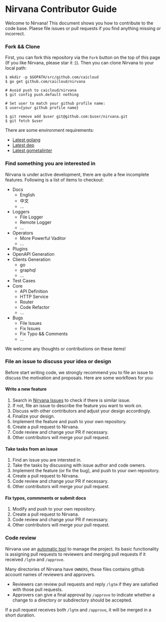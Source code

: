 # Nirvana Contributor Guide

Welcome to Nirvana! This document shows you how to contribute to the code base. Plaese file issues or pull requests if
you find anything missing or incorrect.

### Fork && Clone

First, you can fork this repository via the `Fork` button on the top of this page (If you like Nirvana, please star it :)).
Then you can clone Nirvana to your local path:

```
$ mkdir -p $GOPATH/src/github.com/caicloud
$ go get github.com/caicloud/nirvana

# Avoid push to caicloud/nirvana
$ git config push.default nothing

# Set user to match your github profile name:
$ user={your github profile name}

$ git remove add $user git@github.com:$user/nirvana.git
$ git fetch $user
```

There are some environment requirements:

- [Latest golang](https://golang.org/dl/)
- [Latest dep](https://github.com/golang/dep/)
- [Latest gometalinter](https://github.com/alecthomas/gometalinter)

### Find something you are interested in

Nirvana is under active development, there are quite a few incomplete features. Following is a list of items to checkout:

- Docs
  - English
  - 中文
  - ...
- Loggers
  - File Logger
  - Remote Logger
  - ...
- Operators
  - More Powerful Vaditor
  - ...
- Plugins
- OpenAPI Generation
- Clients Generation
  - go
  - graphql
  - ...
- Test Cases
- Core
  - API Definition
  - HTTP Service
  - Router
  - Code Refactor
  - ...
- Bugs
  - File Issues
  - Fix Issues
  - Fix Typo && Comments
  - ...

We welcome any thoughts or contributions on these items!

### File an issue to discuss your idea or design

Before start writing code, we strongly recommend you to file an issue to discuss the motivation and proposals.
Here are some workflows for you:

#### Write a new feature

1. Search in [Nirvana Issues](https://github.com/caicloud/nirvana/issues) to check if there is similar issue.
2. If not, file an issue to describe the feature you want to work on.
3. Discuss with other contributors and adjust your design accordingly.
4. Finalize your design.
5. Implement the feature and push to your own repository.
6. Create a pull request to Nirvana.
7. Code review and change your PR if necessary.
8. Other contributors will merge your pull request.

#### Take tasks from an issue

1. Find an issue you are intersted in.
2. Take the tasks by discussing with issue author and code owners.
3. Implement the feature (or fix the bug), and push to your own repository.
4. Create a pull request to Nirvana.
7. Code review and change your PR if necessary.
8. Other contributors will merge your pull request.

#### Fix typos, commments or submit docs

1. Modify and push to your own repository.
2. Create a pull request to Nirvana.
7. Code review and change your PR if necessary.
8. Other contributors will merge your pull request.

### Code review

Nirvana use an [automatic tool](https://github.com/caicloud-bot) to manage the project. Its basic functionality
is assigning pull requests to reviewers and merging pull requests if it received `/lgtm` and `/approve`.

Many directories of Nirvana have `OWNERS`, these files contains github account names of reviewers and approvers.
- Reviewers can review pull requests and reply `/lgtm` if they are satisfied with those pull requests.
- Approvers can give a final approval by `/approve` to indicate whether a change to a directory or subdirectory should be accepted.

If a pull request receives both `/lgtm` and `/approve`, it will be merged in a short duration.
